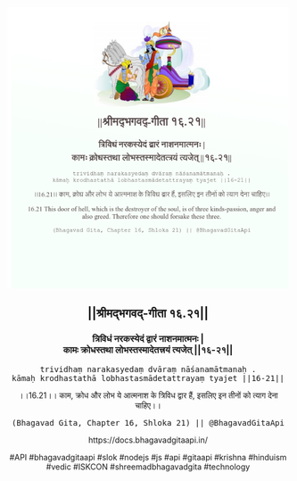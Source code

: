 <img src="../../asset/BG_16_21.png"/>
<center><h2>||श्रीमद्‍भगवद्‍-गीता १६.२१||</h2>
<h3>त्रिविधं नरकस्येदं द्वारं नाशनमात्मनः |<br/>कामः क्रोधस्तथा लोभस्तस्मादेतत्त्रयं त्यजेत् ||१६-२१||</h3>
<pre>trividhaṃ narakasyedaṃ dvāraṃ nāśanamātmanaḥ .<br/>kāmaḥ krodhastathā lobhastasmādetattrayaṃ tyajet ||16-21||</pre>
<p>।।16.21।। काम, क्रोध और लोभ ये आत्मनाश के त्रिविध द्वार हैं, इसलिए इन तीनों को त्याग देना चाहिए।।</p>
<pre>(Bhagavad Gita, Chapter 16, Shloka 21) || @BhagavadGitaApi</pre><p>https://docs.bhagavadgitaapi.in/</p><p>#API #bhagavadgitaapi #slok #nodejs #js #api #gitaapi #krishna #hinduism #vedic #ISKCON #shreemadbhagavadgita #technology</p></center>